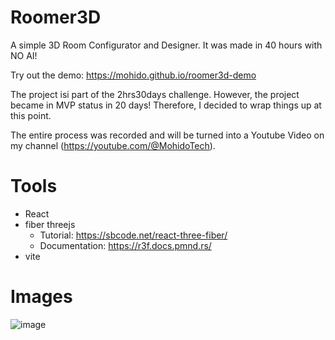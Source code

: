 # Roomer3D

A simple 3D Room Configurator and Designer. It was made in 40 hours with NO AI! 

Try out the demo: https://mohido.github.io/roomer3d-demo

The project isi part of the 2hrs30days challenge. However, the project became in MVP status in 20 days! Therefore, I decided to wrap things up at this point. 

The entire process was recorded and will be turned into a Youtube Video on my channel (https://youtube.com/@MohidoTech). 

# Tools
* React
* fiber threejs
  * Tutorial:  https://sbcode.net/react-three-fiber/
  * Documentation: https://r3f.docs.pmnd.rs/
* vite

# Images
![image](https://github.com/user-attachments/assets/6ecb050a-cb3e-44c6-82db-6c6ca2c991c8)
